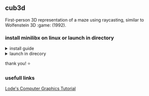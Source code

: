## cub3d
First-person 3D representation of a maze using raycasting, similar to Wolfenstein 3D :game: (1992).
### install minilibx on linux or launch in directory
<details>
<summary>install guide</summary>  
<br>
  
[MiniLibX from Paris students](https://github.com/42Paris/minilibx-linux)  
```  
git clone https://github.com/42Paris/minilibx-linux.git && cd minilibx-linux && make
```  
Manual install on Linux  
install libmlx.a
```
sudo cp libmlx.a /usr/local/lib 
```
install mlx.h and mlx_int.h
```
sudo mkdir /usr/local/include/mlx/ && sudo cp mlx.h mlx_int.h /usr/local/include/mlx/
```
install man1 and man3 file
```
sudo cp man/ /usr/local/
```   

edit header files in test/main.c and test/new_window.c <mlx/mlx.h> <mlx/mlx_int.h> <- your mlx.h path 
test for minilibx  
```
cd test && gcc main.c -lmlx -lXext -lX11 -o test1 && gcc new_win.c -lmlx -lXext -lX11 -o test2
```  
correct compile flags  
`gcc/clang -Wall -Wextra -Werror main.c/main.o -lmlx -lXext -lX11 -o start`  
  
</details>
  
<details>
<summary>launch in direcory</summary>
<br>
in file edit "../mlx/mlx.h" <- path to mlx.h  
  
`gcc test.c -L ../[Path to libmlx.a] -lmlx -lXext -lX11`  
</details>
  
thank you! ⭐  
  
  
### usefull links  
[Lode's Computer Graphics Tutorial](https://lodev.org/cgtutor/raycasting.html)
